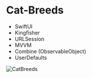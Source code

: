# Cat-Breeds
 - SwiftUI
 - Kingfisher
 - URLSession
 - MVVM
 - Combine (ObservableObject)
 - UserDefaults
 
![CatBreeds](https://user-images.githubusercontent.com/59265478/183344175-8bf8ebb0-65ed-4526-bd8f-37bb2d634710.gif)


